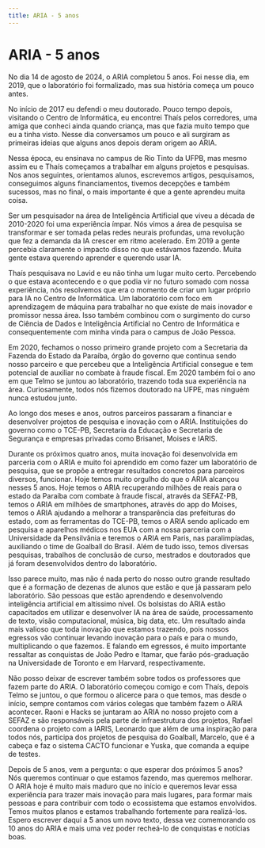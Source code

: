 ```yaml
---
title: ARIA - 5 anos
---
```


# ARIA - 5 anos

No dia 14 de agosto de 2024, o ARIA completou 5 anos. Foi nesse dia, em 2019, que o laboratório foi formalizado, mas sua história começa um pouco antes. 

No início de 2017 eu defendi o meu doutorado. Pouco tempo depois, visitando o Centro de Informática, eu encontrei Thaís pelos corredores, uma amiga que conheci ainda quando criança, mas que fazia muito tempo que eu a tinha visto. Nesse dia conversamos um pouco e ali surgiram as primeiras ideias que alguns anos depois deram origem ao ARIA.

Nessa época, eu ensinava no campus de Rio Tinto da UFPB, mas mesmo assim eu e Thaís começamos a trabalhar em alguns projetos e pesquisas. Nos anos seguintes, orientamos alunos, escrevemos artigos, pesquisamos, conseguimos alguns financiamentos, tivemos decepções e também sucessos, mas no final, o mais importante é que a gente aprendeu muita coisa.

Ser um pesquisador na área de Inteligência Artificial que viveu a década de 2010-2020 foi uma experiência ímpar. Nós vimos a área de pesquisa se transformar e ser tomada pelas redes neurais profundas, uma revolução que fez a demanda da IA crescer em ritmo acelerado. Em 2019 a gente percebia claramente o impacto disso no que estávamos fazendo. Muita gente estava querendo aprender e querendo usar IA.

Thaís pesquisava no Lavid e eu não tinha um lugar muito certo. Percebendo o que estava acontecendo e o que podia vir no futuro somado com nossa experiência, nós resolvemos que era o momento de criar um lugar próprio para IA no Centro de Informática. Um laboratório com foco em aprendizagem de máquina para trabalhar no que existe de mais inovador e promissor nessa área. Isso também combinou com o surgimento do curso de Ciência de Dados e Inteligência Artificial no Centro de Informática e consequentemente com minha vinda para o campus de João Pessoa.

Em 2020, fechamos o nosso primeiro grande projeto com a Secretaria da Fazenda do Estado da Paraíba, órgão do governo que continua sendo nosso parceiro e que percebeu que a Inteligência Artificial consegue e tem potencial de auxiliar no combate à fraude fiscal. Em 2020 também foi o ano em que Telmo se juntou ao laboratório, trazendo toda sua experiência na área. Curiosamente, todos nós fizemos doutorado na UFPE, mas ninguém nunca estudou junto.

Ao longo dos meses e anos, outros parceiros passaram a financiar e desenvolver projetos de pesquisa e inovação com o ARIA. Instituições do governo como o TCE-PB, Secretaria da Educação e Secretaria de Segurança e empresas privadas como Brisanet, Moises e IARIS.

Durante os próximos quatro anos, muita inovação foi desenvolvida em parceria com o ARIA e muito foi aprendido em como fazer um laboratório de pesquisa, que se propõe a entregar resultados concretos para parceiros diversos, funcionar. Hoje temos muito orgulho do que o ARIA alcançou nesses 5 anos. Hoje temos o ARIA recuperando milhões de reais para o estado da Paraíba com combate à fraude fiscal, através da SEFAZ-PB, temos o ARIA em milhões de smartphones, através do app do Moises, temos o ARIA ajudando a melhorar a transparência das prefeituras do estado, com as ferramentas do TCE-PB, temos o ARIA sendo aplicado em pesquisa e aparelhos médicos nos EUA com a nossa parceria com a Universidade da Pensilvânia e teremos o ARIA em Paris, nas paralimpíadas, auxiliando o time de Goalball do Brasil. Além de tudo isso, temos diversas pesquisas, trabalhos de conclusão de curso, mestrados e doutorados que já foram desenvolvidos dentro do laboratório.

Isso parece muito, mas não é nada perto do nosso outro grande resultado que é a formação de dezenas de alunos que estão e que já passaram pelo laboratório. São pessoas que estão aprendendo e desenvolvendo inteligência artificial em altíssimo nível. Os bolsistas do ARIA estão capacitados em utilizar e desenvolver IA na área de saúde, processamento de texto, visão computacional, música, big data, etc. Um resultado ainda mais valioso que toda inovação que estamos trazendo, pois nossos egressos vão continuar levando inovação para o país e para o mundo, multiplicando o que fazemos. E falando em egressos, é muito importante ressaltar as conquistas de João Pedro e Itamar, que farão pós-graduação na Universidade de Toronto e em Harvard, respectivamente.

Não posso deixar de escrever também sobre todos os professores que fazem parte do ARIA. O laboratório começou comigo e com Thaís, depois Telmo se juntou, o que formou o alicerce para o que temos, mas desde o início, sempre contamos com vários colegas que também fazem o ARIA acontecer. Raoni e Hacks se juntaram ao ARIA no nosso projeto com a SEFAZ e são responsáveis pela parte de infraestrutura dos projetos, Rafael coordena o projeto com a IARIS, Leonardo que além de uma inspiração para todos nós, participa dos projetos de pesquisa do Goalball, Marcelo, que é a cabeça e faz o sistema CACTO funcionar e Yuska, que comanda a equipe de testes.

Depois de 5 anos, vem a pergunta: o que esperar dos próximos 5 anos? Nós queremos continuar o que estamos fazendo, mas queremos melhorar. O ARIA hoje é muito mais maduro que no início e queremos levar essa experiência para trazer mais inovação para mais lugares, para formar mais pessoas e para contribuir com todo o ecossistema que estamos envolvidos. Temos muitos planos e estamos trabalhando fortemente para realizá-los. Espero escrever daqui a 5 anos um novo texto, dessa vez comemorando os 10 anos do ARIA e mais uma vez poder recheá-lo de conquistas e notícias boas.

